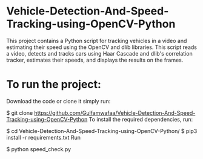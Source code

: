 # Vehicle-Detection-And-Speed-Tracking-using-OpenCV-Python
This project contains a Python script for tracking vehicles in a video and estimating their speed using the OpenCV and dlib libraries.
This script reads a video, detects and tracks cars using Haar Cascade and dlib's correlation tracker, estimates their speeds, and displays the results on the frames.  
# To run the project:
Download the code or clone it  simply run:

$ git clone https://github.com/Gulfamwafaa/Vehicle-Detection-And-Speed-Tracking-using-OpenCV-Python
To install the required dependencies, run:

$ cd Vehicle-Detection-And-Speed-Tracking-using-OpenCV-Python/
$ pip3 install -r requirements.txt
Run

$ python speed_check.py
